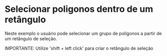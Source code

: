 # Selecionar poligonos dentro de um retângulo

Neste exemplo o usuário pode selecionar um grupo de polígonos a partir de um retângulo de seleção.

IMPORTANTE: Utilize 'shift + left click' para criar o retângulo de seleção
